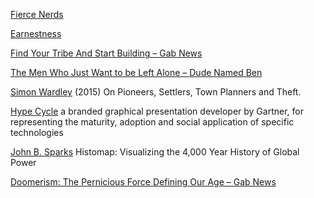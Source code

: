 
[Fierce Nerds](http://www.paulgraham.com/fn.html)

[Earnestness](http://www.paulgraham.com/earnest.html)

[Find Your Tribe And Start Building – Gab News](https://news.gab.com/2024/05/find-your-tribe-and-start-building/)

[The Men Who Just Want to be Left Alone – Dude Named Ben](https://namedben.com/the-men-who-just-want-to-be-left-alone/)

[Simon Wardley](http://blog.gardeviance.org/2015/03/on-pioneers-settlers-town-planners-and.html)
(2015) On Pioneers, Settlers, Town Planners and Theft.

[Hype Cycle](https://en.wikipedia.org/wiki/Hype_cycle)
a branded graphical presentation developer by Gartner, for representing the maturity, adoption and social application of specific technologies

[John B. Sparks](http://www.visualcapitalist.com/histomap/)
Histomap: Visualizing the 4,000 Year History of Global Power

[Doomerism: The Pernicious Force Defining Our Age – Gab News](https://news.gab.com/2024/08/doomerism-the-pernicious-force-defining-our-age/)
